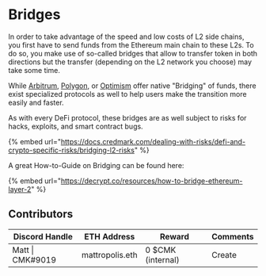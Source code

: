 # Bridges

In order to take advantage of the speed and low costs of L2 side chains, you first have to send funds from the Ethereum main chain to these L2s. To do so, you make use of so-called bridges that allow to transfer token in both directions but the transfer (depending on the L2 network you choose) may take some time.&#x20;

While [Arbitrum](https://bridge.arbitrum.io), [Polygon](https://wallet.polygon.technology/login?next=%2Fbridge), or [Optimism](https://app.optimism.io/bridge) offer native "Bridging" of funds, there exist specialized protocols as well to help users make the transition more easily and faster.

As with every DeFi protocol, these bridges are as well subject to risks for hacks, exploits, and smart contract bugs.

{% embed url="https://docs.credmark.com/dealing-with-risks/defi-and-crypto-specific-risks/bridging-l2-risks" %}

A great How-to-Guide on Bridging can be found here:

{% embed url="https://decrypt.co/resources/how-to-bridge-ethereum-layer-2" %}

## Contributors

| Discord Handle   | ETH Address     | Reward            | Comments |
| ---------------- | --------------- | ----------------- | -------- |
| Matt \| CMK#9019 | mattropolis.eth | 0 $CMK (internal) | Create   |
